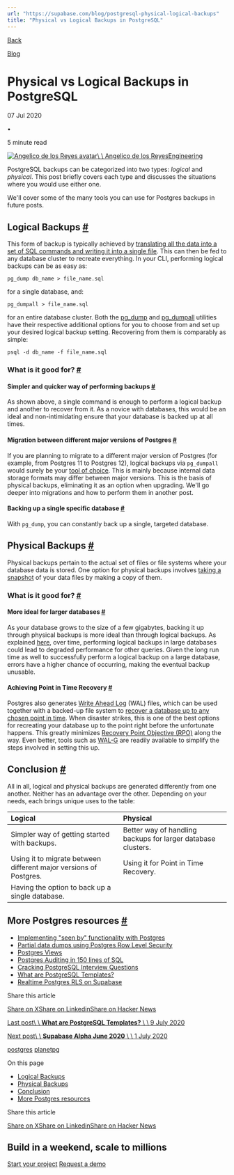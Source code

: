 ```yaml
---
url: "https://supabase.com/blog/postgresql-physical-logical-backups"
title: "Physical vs Logical Backups in PostgreSQL"
---
```


[Back](https://supabase.com/blog)

[Blog](https://supabase.com/blog)

# Physical vs Logical Backups in PostgreSQL

07 Jul 2020

•

5 minute read

[![Angelico de los Reyes avatar](https://supabase.com/_next/image?url=https%3A%2F%2Fgithub.com%2Fdragarcia.png&w=96&q=75&dpl=dpl_7FY8EmFQ6G3YqautJ4Fvh1viLnvu)\\
\\
Angelico de los ReyesEngineering](https://github.com/dragarcia)

PostgreSQL backups can be categorized into two types: _logical_ and _physical_. This post briefly covers each type and discusses the situations where you would use either one.

We'll cover some of the many tools you can use for Postgres backups in future posts.

## Logical Backups [\#](https://supabase.com/blog/postgresql-physical-logical-backups\#logical-backups)

This form of backup is typically achieved by [translating all the data into a set of SQL commands and writing it into a single file](https://www.postgresql.org/docs/current/backup-dump.html). This can then be fed to any database cluster to recreate everything. In your CLI, performing logical backups can be as easy as:

`
pg_dump db_name > file_name.sql
`

for a single database, and:

`
pg_dumpall > file_name.sql
`

for an entire database cluster. Both the [pg\_dump](https://www.postgresql.org/docs/current/app-pgdump.html) and [pg\_dumpall](https://www.postgresql.org/docs/current/app-pg-dumpall.html) utilities have their respective additional options for you to choose from and set up your desired logical backup setting. Recovering from them is comparably as simple:

`
psql -d db_name -f file_name.sql
`

### What is it good for? [\#](https://supabase.com/blog/postgresql-physical-logical-backups\#what-is-it-good-for)

#### Simpler and quicker way of performing backups [\#](https://supabase.com/blog/postgresql-physical-logical-backups\#simpler-and-quicker-way-of-performing-backups)

As shown above, a single command is enough to perform a logical backup and another to recover from it. As a novice with databases, this would be an ideal and non-intimidating ensure that your database is backed up at all times.

#### Migration between different major versions of Postgres [\#](https://supabase.com/blog/postgresql-physical-logical-backups\#migration-between-different-major-versions-of-postgres)

If you are planning to migrate to a different major version of Postgres (for example, from Postgres 11 to Postgres 12), logical backups via `pg_dumpall` would surely be your [tool of choice](https://www.postgresql.org/docs/current/upgrading.html). This is mainly because internal data storage formats may differ between major versions. This is the basis of physical backups, eliminating it as an option when upgrading. We'll go deeper into migrations and how to perform them in another post.

#### Backing up a single specific database [\#](https://supabase.com/blog/postgresql-physical-logical-backups\#backing-up-a-single-specific-database)

With `pg_dump`, you can constantly back up a single, targeted database.

## Physical Backups [\#](https://supabase.com/blog/postgresql-physical-logical-backups\#physical-backups)

Physical backups pertain to the actual set of files or file systems where your database data is stored. One option for physical backups involves [taking a snapshot](https://www.postgresql.org/docs/current/backup-file.html) of your data files by making a copy of them.

### What is it good for? [\#](https://supabase.com/blog/postgresql-physical-logical-backups\#what-is-it-good-for-1)

#### More ideal for larger databases [\#](https://supabase.com/blog/postgresql-physical-logical-backups\#more-ideal-for-larger-databases)

As your database grows to the size of a few gigabytes, backing it up through physical backups is more ideal than through logical backups. As explained [here](https://devcenter.heroku.com/articles/heroku-postgres-data-safety-and-continuous-protection#the-performance-impact-of-logical-backups), over time, performing logical backups in large databases could lead to degraded performance for other queries. Given the long run time as well to successfully perform a logical backup on a large database, errors have a higher chance of occurring, making the eventual backup unusable.

#### Achieving Point in Time Recovery [\#](https://supabase.com/blog/postgresql-physical-logical-backups\#achieving-point-in-time-recovery)

Postgres also generates [Write Ahead Log](https://www.postgresql.org/docs/current/wal-intro.html) (WAL) files, which can be used together with a backed-up file system to [recover a database up to any chosen point in time](https://www.postgresql.org/docs/current/continuous-archiving.html). When disaster strikes, this is one of the best options for recreating your database up to the point right before the unfortunate happens. This greatly minimizes [Recovery Point Objective (RPO)](https://www.ibm.com/services/business-continuity/rpo) along the way. Even better, tools such as [WAL-G](https://github.com/wal-g/wal-g) are readily available to simplify the steps involved in setting this up.

## Conclusion [\#](https://supabase.com/blog/postgresql-physical-logical-backups\#conclusion)

All in all, logical and physical backups are generated differently from one another. Neither has an advantage over the other. Depending on your needs, each brings unique uses to the table:

| Logical | Physical |
| :-- | :-- |
| Simpler way of getting started with backups. | Better way of handling backups for larger database clusters. |
| Using it to migrate between different major versions of Postgres. | Using it for Point in Time Recovery. |
| Having the option to back up a single database. |  |

## More Postgres resources [\#](https://supabase.com/blog/postgresql-physical-logical-backups\#more-postgres-resources)

- [Implementing "seen by" functionality with Postgres](https://supabase.com/blog/seen-by-in-postgresql)
- [Partial data dumps using Postgres Row Level Security](https://supabase.com/blog/partial-postgresql-data-dumps-with-rls)
- [Postgres Views](https://supabase.com/blog/postgresql-views)
- [Postgres Auditing in 150 lines of SQL](https://supabase.com/blog/audit)
- [Cracking PostgreSQL Interview Questions](https://supabase.com/blog/cracking-postgres-interview)
- [What are PostgreSQL Templates?](https://supabase.com/blog/postgresql-templates)
- [Realtime Postgres RLS on Supabase](https://supabase.com/blog/realtime-row-level-security-in-postgresql)

Share this article

[Share on X](https://twitter.com/intent/tweet?url=https%3A%2F%2Fsupabase.com%2Fblog%2Fpostgresql-physical-logical-backups&text=Physical%20vs%20Logical%20Backups%20in%20PostgreSQL)[Share on Linkedin](https://www.linkedin.com/shareArticle?url=https%3A%2F%2Fsupabase.com%2Fblog%2Fpostgresql-physical-logical-backups&text=Physical%20vs%20Logical%20Backups%20in%20PostgreSQL)[Share on Hacker News](https://news.ycombinator.com/submitlink?u=https%3A%2F%2Fsupabase.com%2Fblog%2Fpostgresql-physical-logical-backups&t=Physical%20vs%20Logical%20Backups%20in%20PostgreSQL)

[Last post\\
\\
**What are PostgreSQL Templates?** \\
\\
9 July 2020](https://supabase.com/blog/postgresql-templates)

[Next post\\
\\
**Supabase Alpha June 2020** \\
\\
1 July 2020](https://supabase.com/blog/supabase-alpha-june-2020)

[postgres](https://supabase.com/blog/tags/postgres) [planetpg](https://supabase.com/blog/tags/planetpg)

On this page

- [Logical Backups](https://supabase.com/blog/postgresql-physical-logical-backups#logical-backups)
- [Physical Backups](https://supabase.com/blog/postgresql-physical-logical-backups#physical-backups)
- [Conclusion](https://supabase.com/blog/postgresql-physical-logical-backups#conclusion)
- [More Postgres resources](https://supabase.com/blog/postgresql-physical-logical-backups#more-postgres-resources)

Share this article

[Share on X](https://twitter.com/intent/tweet?url=https%3A%2F%2Fsupabase.com%2Fblog%2Fpostgresql-physical-logical-backups&text=Physical%20vs%20Logical%20Backups%20in%20PostgreSQL)[Share on Linkedin](https://www.linkedin.com/shareArticle?url=https%3A%2F%2Fsupabase.com%2Fblog%2Fpostgresql-physical-logical-backups&text=Physical%20vs%20Logical%20Backups%20in%20PostgreSQL)[Share on Hacker News](https://news.ycombinator.com/submitlink?u=https%3A%2F%2Fsupabase.com%2Fblog%2Fpostgresql-physical-logical-backups&t=Physical%20vs%20Logical%20Backups%20in%20PostgreSQL)

## Build in a weekend, scale to millions

[Start your project](https://supabase.com/dashboard) [Request a demo](https://supabase.com/contact/sales)